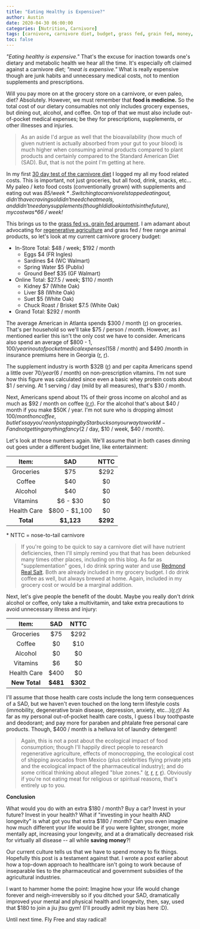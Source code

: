 ```yaml
---
title: "Eating Healthy is Expensive?"
author: Austin
date: 2020-04-30 06:00:00
categories: [Nutrition, Carnivore]
tags: [carnivore, carnivore diet, budget, grass fed, grain fed, money, investing, fly free, stay radical]
toc: false
---
```


*"Eating healthy is expensive."*  That's the excuse for inaction towards one's dietary and metabolic health we hear all the time.  It's especially oft claimed against a carnivore diet; *"meat is expensive."*  What is really expensive though are junk habits and unnecessary medical costs, not to mention supplements and prescriptions.

Will you pay more on at the grocery store on a carnivore, or even paleo, diet?  Absolutely.  However, we must remember that **food is medicine.**  So the total cost of our dietary consumables not only includes grocery expenses, but dining out, alcohol, and coffee.  On top of that we must also include out-of-pocket medical expenses; be they for prescriptions, supplements, or other illnesses and injuries.

> As an aside I'd argue as well that the bioavailability (how much of given nutrient is actually absorbed from your gut to your blood) is much higher when consuming animal products compared to plant products and certainly compared to the Standard American Diet (SAD).  But, that is not the point I'm getting at here.

In my first [30 day test of the carnivore diet](https://docs.google.com/spreadsheets/d/13WCRykhYSVscl9QhU4B3CNdaC7-n2UEKnWZBDMZJoBs/edit?usp=sharing) I logged my all my food related costs.  This is important, not just groceries, but all food, drink, snacks, etc...  My paleo / keto food costs (conventionally grown) with supplements and eating out was *$85 / week*.  Switching to carnivore I stopped eating out, didn't have craving so I didn't need cheat meals, and didn't need any supplements (though I did look into this in the future), my cost was *$66 / week!*

This brings us to the [grass fed vs. grain fed argument](https://carnivoreaurelius.com/grass-fed-vs-grain-fed/).  I am adamant about advocating for [regenerative agriculture](https://regenerationinternational.org/why-regenerative-agriculture/) and grass fed / free range animal products, so let's look at my current carnivore grocery budget:


* In-Store Total: $48 / week; $192 / month
    * Eggs $4 (FR Ingles)
    * Sardines $4 (WC Walmart)
    * Spring Water $5 (Publix)
    * Ground Beef $35 (GF Walmart)
* Online Total: $27.5 / week; $110 / month
    * Kidney $7 (White Oak)
    * Liver $8 (White Oak)
    * Suet $5 (White Oak)
    * Chuck Roast / Brisket $7.5 (White Oak)
* Grand Total: $292 / month

The average American in Atlanta spends $300 / month ([r](https://www.businessinsider.com/personal-finance/what-americans-spend-on-groceries-every-month-2019-4)) on groceries.  That's per household so we'll take $75 / person / month.  However, as I mentioned earlier this isn't the only cost we have to consider.  Americans also spend an average of $800 - $1,100 / year in out of pocket medical expenses ($158 / month) and $490 /month in insurance premiums here in Georgia ([r](https://www.valuepenguin.com/average-cost-of-health-insurance), [r](https://www.healthsystemtracker.org/indicator/access-affordability/out-of-pocket-spending)).

The supplement industry is worth $32B ([r](https://www.statista.com/statistics/235801/retail-sales-of-vitamins-and-nutritional-supplements-in-the-us/)) and per capita Americans spend a little over $70 / year ($6 / month) on non-prescription vitamins.  I'm not sure how this figure was calculated since even a basic whey protein costs about $1 / serving.  At 1 serving / day (mild by all measures), that's $30 / month.

Next, Americans spend about 1% of their gross income on alcohol and as much as $92 / month on coffee ([r](https://www.thebalanceeveryday.com/what-lifetime-of-drinking-costs-4142309),[r](https://www.fool.com/retirement/2018/01/22/one-third-of-americans-spend-more-on-coffee-than-o.aspx)).  For the alcohol that's about $40 / month if you make $50K / year.  I'm not sure who is dropping almost $100 / month on coffee, but let's say you're only stopping by Starbucks on your way to work M-F and not getting anything fancy ($2 / day, $10 / week, $40 / month).

Let's look at those numbers again.  We'll assume that in both cases dinning out goes under a different budget line, like entertainment:

| Item: | SAD | NTTC |
|:-----:|:---:|:----:|
| Groceries | $75 | $292 |
| Coffee | $40 | $0 |
| Alcohol | $40 | $0 |
| Vitamins | $6 - $30 | $0 |
| Health Care | $800 - $1,100 | $0 |
| **Total** | **$1,123** | **$292** |

\* NTTC = nose-to-tail carnivore

> If you're going to be quick to say a carnivore diet will have nutrient deficiencies, then I'll simply remind you that that has been debunked many times other places, including on this blog.  As far as "supplementation" goes, I do drink spring water and use [Redmond Real Salt](https://redmond.life/realsalt/).  Both are already included in my grocery budget.  I do drink coffee as well, but always brewed at home.  Again, included in my grocery cost or would be a marginal addition.

Next, let's give people the benefit of the doubt.  Maybe you really don't drink alcohol or coffee, only take a multivitamin, and take extra precautions to avoid unnecessary illness and injury:

| Item: | SAD | NTTC |
|:-----:|:---:|:----:|
| Groceries | $75 | $292 |
| Coffee | $0 | $10 |
| Alcohol | $0 | $0 |
| Vitamins | $6 | $0 |
| Health Care | $400 | $0 |
| **New Total** | **$481** | **$302** |

I'll assume that those health care costs include the long term consequences of a SAD, but we haven't even touched on the long term lifestyle costs (immobility, degenerative brain disease, depression, anxiety, etc...)([r](https://castbox.fm/episode/Tommy-Wood%2C-MD%2C-PhD.-Should-you-worry-about-ApoE4-on-a-ketocarnivore-diet-and-how-to-avoid-Alzheimer%E2%80%99s-disease-id2108592-id176600053?country=us).[r](https://castbox.fm/episode/Paradigm-shifting-treatment-of-schizophenia-and-bipolar-disoder-with-a-ketogenic-diet%2C-with-Harvard-MD-%2C-Chris-Palmer-id2108592-id190042097?country=us))!  As far as my personal out-of-pocket health care costs, I guess I buy toothpaste and deodorant; and pay more for paraben and phtalate free personal care products.  Though, $400 / month is a helluva lot of laundry detergent!

> Again, this is not a post about the ecological impact of food consumption; though I'll happily direct people to research regenerative agriculture, effects of monocropping, the ecological cost of shipping avocados from Mexico (plus celebrities flying private jets and the ecological impact of the pharmaceutical industry); and do some critical thinking about alleged "blue zones." ([r](http://blog.whiteoakpastures.com/blog/carbon-negative-grassfed-beef), [r](https://castbox.fm/episode/The-Blue-Zones-are-a-myth!-Your-optimal-microbiome-and-much-more-with-Tommy-Wood-MD%2C-PhD-id2108592-id162196055?country=us), [r](https://noharm-europe.org/sites/default/files/documents-files/5731/2018_PharmaceuticalIndustryReport_WEB.pdf), [r](https://regenerative.com/six-problems-monoculture-farming/)).  Obviously if you're not eating meat for religious or spiritual reasons, that's entirely up to you.


**Conclusion**

What would you do with an extra $180 / month?  Buy a car?  Invest in your future?  Invest in your health?  What if "investing in your health AND longevity" is what got you that extra $180 / month?  Can you even imagine how much different your life would be if you were lighter, stronger, more mentally apt, increasing your longevity, and at a dramatically decreased risk for virtually all disease -- all while **saving money**?!

Our current culture tells us that we have to spend money to fix things.  Hopefully this post is a testament against that.  I wrote a post earlier about how a top-down approach to healthcare isn't going to work because of inseparable ties to the pharmaceutical and government subsidies of the agricultural industries.

I want to hammer home the point:  Imagine how your life would change forever and neigh-irreversibly so if you ditched your SAD, dramatically improved your mental and physical health and longevity, then, say, used that $180 to join a jiu jtsu gym!  (I'll proudly admit my bias here :D).

Until next time.  Fly Free and stay radical!
